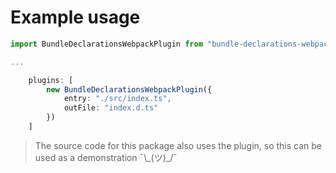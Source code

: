 # Example usage

```typescript
import BundleDeclarationsWebpackPlugin from "bundle-declarations-webpack-plugin"

...

    plugins: [
        new BundleDeclarationsWebpackPlugin({
            entry: "./src/index.ts",
            outFile: "index.d.ts"
        })
    ]
```

> The source code for this package also uses the plugin, so this can be used as a demonstration ¯\\\_(ツ)\_/¯